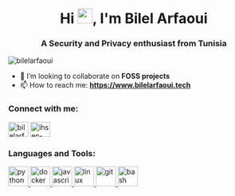 <h1 align="center">Hi <img src="https://raw.githubusercontent.com/MartinHeinz/MartinHeinz/master/wave.gif" width="30px">, I'm Bilel Arfaoui</h1>
<h3 align="center">A Security and Privacy enthusiast from Tunisia</h3>
<p align="left"> <img src="https://komarev.com/ghpvc/?username=bilelarfaoui&label=Profile%20views&color=0e75b6&style=flat" alt="bilelarfaoui" /> </p>

<!--- 🔭 I’m currently working on **graduating lol**
- 🌱 I’m currently learning **Rust**!-->
- 👯 I’m looking to collaborate on **FOSS projects**
- 📫 How to reach me: **https://www.bilelarfaoui.tech**

<h3 align="left">Connect with me:</h3>
<p align="left">
<a href="https://www.linkedin.com/in/bilelarfaoui/" target="blank"><img align="center" src="https://github.com/bilelarfaoui/bilelarfaoui/assets/69963256/ed0c9a7c-e1c8-45d1-b528-4dbf559cb162" alt="bilelarfaoui" height="30" width="40" /></a> 
<a href="https://linkedin.com/in/bilelarfaoui" target="blank"><img align="center" src="https://raw.githubusercontent.com/rahuldkjain/github-profile-readme-generator/master/src/images/icons/Social/linked-in-alt.svg" alt="ihsen-b8" height="30" width="40" /></a>
</p>

<h3 align="left">Languages and Tools:</h3>
<p align="left"> 
<a href="https://www.python.org/" target="_blank" rel="noreferrer"> <img src="https://logos-download.com/wp-content/uploads/2016/10/Python_logo_icon.png" alt="python" width="40" height="40"/> </a>
<a href="https://www.docker.com/" target="_blank" rel="noreferrer"> <img src="https://www.docker.com/wp-content/uploads/2022/03/Moby-logo.png" alt="docker" width="40" height="40"/> </a>
<a href="https://www.javascript.com/" target="_blank" rel="noreferrer"> <img src="https://pluspng.com/img-png/javascript-vector-png-javascript-vector-logo-600.png" alt="javascript" width="40" height="40"/> </a>
<a href="https://kernel.org/" target="_blank" rel="noreferrer"> <img src="https://pngimg.com/uploads/linux/linux_PNG1.png" alt="linux" width="40" height="40"/> </a>
<a href="https://git-scm.com/" target="_blank" rel="noreferrer"> <img src="https://user-images.githubusercontent.com/69963256/198871023-3b7c7de5-e3f3-49fe-9ff3-d45232bc5fae.png"alt="git" width="40" height="40"/> </a>
<a href="https://www.gnu.org/home.en.html" target="_blank" rel="noreferrer"> <img src="https://raw.githubusercontent.com/odb/official-bash-logo/master/assets/Logos/Icons/PNG/512x512.png" alt="bash" width="40" height="40"/> </a>

<!--
**bilelarfaoui/bilelarfaoui** is a ✨ _special_ ✨ repository because its `README.md` (this file) appears on your GitHub profile.

Here are some ideas to get you started:




- 🤔 I’m looking for help with ...
- 💬 Ask me about ...

- 😄 Pronouns: ...
- ⚡ Fun fact: ...
-->
